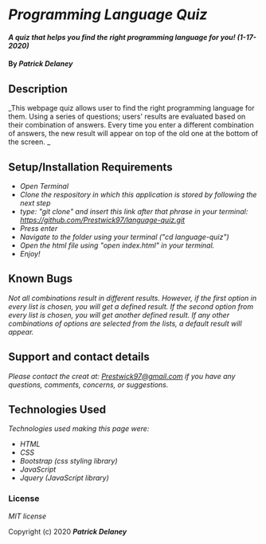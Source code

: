 # _Programming Language Quiz_

#### _A quiz that helps you find the right programming language for you! (1-17-2020)_

#### By _**Patrick Delaney**_

## Description

_This webpage quiz allows user to find the right programming language for them. Using a series of questions; users' results are evaluated based on their combination of answers. Every time you enter a different combination of answers, the new result will appear on top of the old one at the bottom of the screen. _

## Setup/Installation Requirements

* _Open Terminal_
* _Clone the respository in which this application is stored by following the next step_
* _type: "git clone" and insert this link after that phrase in your terminal: https://github.com/Prestwick97/language-quiz.git_
* _Press enter_
* _Navigate to the folder using your terminal ("cd language-quiz")_
* _Open the html file using "open index.html" in your terminal._
* _Enjoy!_

## Known Bugs

_Not all combinations result in different results. However, if the first option in every list is chosen, you will get a defined result. If the second option from every list is chosen, you will get another defined result. If any other combinations of options are selected from the lists, a default result will appear._

## Support and contact details

_Please contact the creat at: Prestwick97@gmail.com if you have any questions, comments, concerns, or suggestions._

## Technologies Used

_Technologies used making this page were:_
* _HTML_
* _CSS_
* _Bootstrap (css styling library)_
* _JavaScript_
* _Jquery (JavaScript library)_

### License

*MIT license*

Copyright (c) 2020 **_Patrick Delaney_**